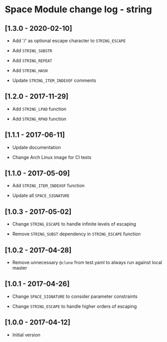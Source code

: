 # Space Module change log - string

## [1.3.0 - 2020-02-10]

+ Add '/' as optional escape character to `STRING_ESCAPE`

+ Add `STRING_SUBSTR`

+ Add `STRING_REPEAT`

+ Add `STRING_HASH`

* Update `STRING_ITEM_INDEXOF` comments


## [1.2.0 - 2017-11-29]

+ Add `STRING_LPAD` function

+ Add `STRING_RPAD` function


## [1.1.1 - 2017-06-11]

* Update documentation

* Change Arch Linux image for CI tests


## [1.1.0 - 2017-05-09]

* Add `STRING_ITEM_INDEXOF` function

* Update all `SPACE_SIGNATURE`


## [1.0.3 - 2017-05-02]

* Change `STRING_ESCAPE` to handle infinite levels of escaping

* Remove `STRING_SUBST` dependency in `STRING_ESCAPE` function


## [1.0.2 - 2017-04-28]

* Remove unnecessary `@clone` from test.yaml to always run against local master


## [1.0.1 - 2017-04-26]

* Change `SPACE_SIGNATURE` to consider parameter constraints

* Change `STRING_ESCAPE` to handle higher orders of escaping


## [1.0.0 - 2017-04-12]

+ Initial version

